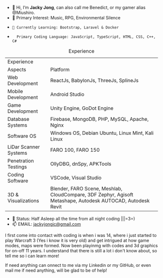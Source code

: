 - 👋 Hi, I’m <strong>Jacky Jong</strong>, can also call me Benedict, or my gamer alias @Miushiro.
- 👀 Primary Interest: Music, RPG, Environmental Silence
-     🌱 Currently Learning: Bootstrap, Laravel & Docker
-       Primary Coding Language: JavaScript, TypeScript, HTML, CSS, C++, C#

<table style="width: 100%">
	<caption style"font-family: Franklin Gothic">Experience</caption>
	<tr>
		<td style="text-align=center;" colspan=2> Experience </td>
	</tr>
	<tr>
		<td> Aspects </td>
		<td> Platform </td>
	</tr>
	<tr>
		<td> Web Development </td>
		<td> ReactJs, BabylonJs, ThreeJs, SplineJs </td>
	</tr>
	<tr>
		<td> Mobile Development </td>
		<td> Android Studio </td>
	</tr>
 	<tr>
		<td> Game Development </td>
		<td> Unity Engine, GoDot Engine </td>
	</tr>
	<tr>
		<td> Database Systems </td>
		<td> Firebase, MongoDB, PHP, MySQL, Apache, Nginx </td>
	</tr>
 	<tr>
		<td> Software OS </td>
		<td>  Windows OS, Debian Ubuntu, Linux Mint, Kali Linux </td>
	</tr>
	<tr>
		<td> LiDar Scanner Systems </td>
		<td> FARO 100, FARO 150 </td>
	</tr>
 	<tr>
		<td> Penetration Testings </td>
		<td> OllyDBG, dnSpy, APKTools </td>
	</tr>
	<tr>
		<td> Coding Software </td>
		<td> VSCode, Visual Studio </td>
	</tr>
	<tr>
		<td> 3D & Visualizations </td>
		<td> Blender, FARO Scene, Meshlab, CloudCompare, 3DF Zephyr, Agisoft Metashape, Autodesk AUTOCAD, Autodesk Revit </td>
	</tr>
</table>

- 💞️ Status: Half Asleep all the time from all night coding |||=3=)
- 📫 EMAIL: jackyjongjc@gmail.com

I first come into contact with coding is when i was 14, where i just started to play Warcraft 3 (Yes i know it is very old) and get intrigued at how game modes, maps were formed.
Now been playinmg with codes and 3d graphics for on-off 11 years.
I understand that there is still a lot i don't know about, so tell me so i can learn more!


If need anything can onnect to me via my Linkedin or my GitHub, or even mail me if need anything, will be glad to be of help!

<!---
Miushiro/Miushiro is a ✨ special ✨ repository because its `README.md` (this file) appears on your GitHub profile.
You can click the Preview link to take a look at your changes.
--->
